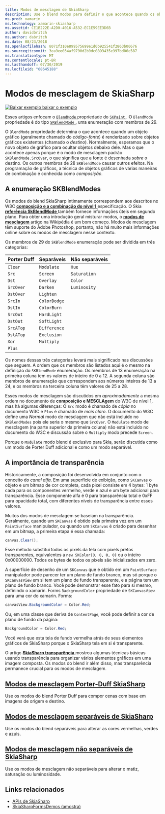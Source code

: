 ```yaml
---
title: Modos de mesclagem de SkiaSharp
description: Use o blend modos para definir o que acontece quando os objetos gráficos são empilhados em uma da outra.
ms.prod: xamarin
ms.technology: xamarin-skiasharp
ms.assetid: CE1B222E-A2D0-4016-A532-EC1E59EE3D6B
author: davidbritch
ms.author: dabritch
ms.date: 08/23/2018
ms.openlocfilehash: 8071f310e899575699e1d0b925541f2863b00676
ms.sourcegitcommit: 3ea9ee034af9790d2b0dc0893435e997bd06e587
ms.translationtype: MT
ms.contentlocale: pt-BR
ms.lasthandoff: 07/30/2019
ms.locfileid: "68645188"
---
```

# <a name="skiasharp-blend-modes"></a>Modos de mesclagem de SkiaSharp

[![Baixar exemplo](~/media/shared/download.png) baixar o exemplo](https://docs.microsoft.com/samples/xamarin/xamarin-forms-samples/skiasharpforms-demos)

Esses artigos enfocam o [ `BlendMode` ](xref:SkiaSharp.SKPaint.BlendMode) propriedade do [ `SKPaint` ](xref:SkiaSharp.SKPaint). O `BlendMode` propriedade é do tipo [ `SKBlendMode` ](xref:SkiaSharp.SKBlendMode), uma enumeração com membros de 29.

O `BlendMode` propriedade determina o que acontece quando um objeto gráfico (geralmente chamado do _código-fonte_) é renderizado sobre objetos gráficos existentes (chamado o _destino_). Normalmente, esperamos que o novo objeto de gráfico para ocultar objetos debaixo dele. Mas o que acontece apenas porque é o modo de mesclagem padrão `SKBlendMode.SrcOver`, o que significa que a fonte é desenhada _sobre_ o destino. Os outros membros de 28 `SKBlendMode` causar outros efeitos. Na programação de gráficos, a técnica de objetos gráficos de várias maneiras de combinação é conhecida como _composição_.

## <a name="the-skblendmodes-enumeration"></a>A enumeração SKBlendModes

Os modos do blend SkiaSharp intimamente correspondem aos descritos no W3C [ **composição e a combinação do nível 1** ](https://www.w3.org/TR/compositing-1/) especificação. O Skia [ **referência SkBlendMode** ](https://skia.org/user/api/SkBlendMode_Reference) também fornece informações úteis em segundo plano. Para obter uma introdução geral misturar modos, o [ **modos de mesclagem** ](https://en.wikipedia.org/wiki/Blend_modes) artigo na Wikipédia é um bom começo. Modos de mesclagem têm suporte do Adobe Photoshop, portanto, não há muito mais informações online sobre os modos de mesclagem nesse contexto.

Os membros de 29 do `SKBlendMode` enumeração pode ser dividida em três categorias:

| Porter Duff | Separáveis    | Não separáveis |
| ----------- | ------------ | ------------- |
| `Clear`     | `Modulate`   | `Hue`         |
| `Src`       | `Screen`     | `Saturation`  |
| `Dst`       | `Overlay`    | `Color`       |
| `SrcOver`   | `Darken`     | `Luminosity`  |
| `DstOver`   | `Lighten`    |               |
| `SrcIn`     | `ColorDodge` |               |
| `DstIn`     | `ColorBurn`  |               |
| `SrcOut`    | `HardLight`  |               |
| `DstOut`    | `SoftLight`  |               |
| `SrcATop`   | `Difference` |               |
| `DstATop`   | `Exclusion`  |               |
| `Xor`       | `Multiply`   |               |
| `Plus`      |              |               |

Os nomes dessas três categorias levará mais significado nas discussões que seguem. A ordem que os membros são listados aqui é o mesmo na definição do `SKBlendMode` enumeração. Os membros de 13 enumeração na primeira coluna tem os valores de inteiro de 0 a 12. A segunda coluna são membros de enumeração que correspondem aos números inteiros de 13 a 24, e os membros na terceira coluna têm valores de 25 a 28.

Esses modos de mesclagem são discutidos em _aproximadamente_ a mesma ordem no documento de **composição e MESCLAgem** do W3C de nível 1, mas há algumas diferenças: O `Src` modo é chamado de _cópia_ no documento W3C e `Plus` é chamado de _mais claro_. O documento do W3C define uma _Normal_ modo de mesclagem que não está incluído no `SKBlendModes` pois ele seria o mesmo que `SrcOver`. O `Modulate` modo de mesclagem (na parte superior da primeira coluna) não está incluído no documento do W3C e discussão sobre o `Multiply` modo precede `Screen`.

Porque o `Modulate` modo blend é exclusivo para Skia, serão discutida como um modo de Porter Duff adicional e como um modo separável.

## <a name="the-importance-of-transparency"></a>A importância de transparência

Historicamente, a composição foi desenvolvida em conjunto com o conceito do _canal alfa_. Em uma superfície de exibição, como `SKCanvas` o objeto e um bitmap de cor completa, cada pixel consiste em 4 bytes: 1 byte cada para os componentes vermelho, verde e azul e um byte adicional para transparência. Esse componente alfa é 0 para transparência total e 0xFF para opacidade total, com diferentes níveis de transparência entre esses valores.

Muitos dos modos de mesclagem se baseiam na transparência. Geralmente, quando um `SKCanvas` é obtido pela primeira vez em um `PaintSurface` manipulador, ou quando um `SKCanvas` é criado para desenhar em um bitmap, a primeira etapa é essa chamada:

```csharp
canvas.Clear();
```

Esse método substitui todos os pixels da tela com pixels pretos transparentes, equivalentes a `new SKColor(0, 0, 0, 0)` ou o inteiro 0x00000000. Todos os bytes de todos os pixels são inicializados em zero.

A superfície de desenho de um `SKCanvas` que é obtido em um `PaintSurface` manipulador pode parecer ter um plano de fundo branco, mas só porque o `SKCanvasView` em si tem um plano de fundo transparente, e a página tem um plano de fundo branco. Você pode demonstrar esse fato para si mesmo, definindo o xamarin. Forms `BackgroundColor` propriedade de `SKCanvasView` para uma cor do xamarin. Forms:

```csharp
canvasView.BackgroundColor = Color.Red;
```

Ou, em uma classe que deriva de `ContentPage`, você pode definir a cor de plano de fundo da página:

```csharp
BackgroundColor = Color.Red;
```

Você verá que esta tela de fundo vermelha atrás de seus elementos gráficos de SkiaSharp porque o SkiaSharp tela em si é transparente.

O artigo [ **SkiaSharp transparência** ](../../basics/transparency.md) mostrou algumas técnicas básicas usando transparência para organizar vários elementos gráficos em uma imagem composta. Os modos do blend ir além disso, mas transparência permanece crucial para os modos de mesclagem. 

## <a name="skiasharp-porter-duff-blend-modesporter-duffmd"></a>[Modos de mesclagem Porter-Duff SkiaSharp](porter-duff.md)

Use os modos do blend Porter Duff para compor cenas com base em imagens de origem e destino.

## <a name="skiasharp-separable-blend-modesseparablemd"></a>[Modos de mesclagem separáveis de SkiaSharp](separable.md)

Use os modos do blend separáveis para alterar as cores vermelhas, verdes e azuis.

## <a name="skiasharp-non-separable-blend-modesnon-separablemd"></a>[Modos de mesclagem não separáveis de SkiaSharp](non-separable.md)

Use os modos de mesclagem não separáveis para alterar o matiz, saturação ou luminosidade.

## <a name="related-links"></a>Links relacionados

- [APIs de SkiaSharp](https://docs.microsoft.com/dotnet/api/skiasharp)
- [SkiaSharpFormsDemos (amostra)](https://docs.microsoft.com/samples/xamarin/xamarin-forms-samples/skiasharpforms-demos)

